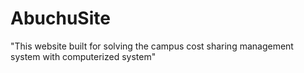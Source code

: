 # AbuchuSite
"This website built for solving the campus cost sharing management system with computerized system"
